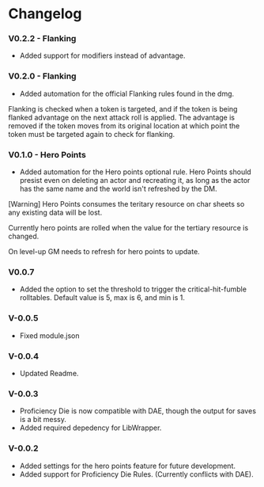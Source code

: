 # Changelog

### V0.2.2 - Flanking
- Added support for modifiers instead of advantage.

### V0.2.0 - Flanking
- Added automation for the official Flanking rules found in the dmg.

Flanking is checked when a token is targeted, and if the token is being flanked advantage on the next attack roll is applied. The advantage is removed if the token moves from its original location at which point the token must be targeted again to check for flanking. 


### V0.1.0 - Hero Points 
- Added automation for the Hero points optional rule. 
Hero Points should presist even on deleting an actor and recreating it, as long as the actor has the same name and the world isn't refreshed by the DM.

[Warning] Hero Points consumes the teritary resource on char sheets so any existing data will be lost.

Currently hero points are rolled when the value for the tertiary resource is changed.

On level-up GM needs to refresh for hero points to update.


### V0.0.7
- Added the option to set the threshold to trigger the critical-hit-fumble rolltables. Default value is 5, max is 6, and min is 1.

### V-0.0.5
- Fixed module.json

### V-0.0.4
- Updated Readme.

### V-0.0.3
- Proficiency Die is now compatible with DAE, though the output for saves is a bit messy.
- Added required depedency for LibWrapper. 

### V-0.0.2
- Added settings for the hero points feature for future development.
- Added support for Proficiency Die Rules. (Currently conflicts with DAE).